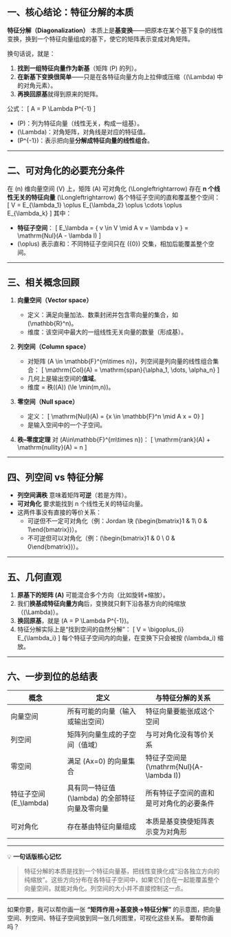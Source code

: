 
## **一、核心结论：特征分解的本质**

**特征分解（Diagonalization）** 本质上是**基变换**——把原本在某个基下复杂的线性变换，换到一个特征向量组成的基下，使它的矩阵表示变成对角矩阵。

换句话说，就是：
1. **找到一组特征向量作为新基**（矩阵 \(P\) 的列）。
2. **在新基下变换很简单**——只是在各特征向量方向上拉伸或压缩（\(\Lambda\) 中的对角元素）。
3. **再换回原基**就得到原来的矩阵。

公式：
\[
A = P \Lambda P^{-1}
\]
- \(P\)：列为特征向量（线性无关，构成一组基）。
- \(\Lambda\)：对角矩阵，对角线是对应的特征值。
- \(P^{-1}\)：表示把向量**分解成特征向量的线性组合**。

---

## **二、可对角化的必要充分条件**

在 \(n\) 维向量空间 \(V\) 上，矩阵 \(A\) 可对角化
\(\Longleftrightarrow\) 存在 **n 个线性无关的特征向量**
\(\Longleftrightarrow\) 各个特征子空间的直和覆盖整个空间：
\[
V = E_{\lambda_1} \oplus E_{\lambda_2} \oplus \cdots \oplus E_{\lambda_k}
\]
其中：
- **特征子空间**：
  \[
  E_\lambda = \{ v \in V \mid A v = \lambda v \} = \mathrm{Nul}(A - \lambda I)
  \]
- \(\oplus\) 表示直和：不同特征子空间只在 \(\{0\}\) 交集，相加后能覆盖整个空间。

---

## **三、相关概念回顾**

1. **向量空间（Vector space）**
   - 定义：满足向量加法、数乘封闭并包含零向量的集合，如 \(\mathbb{R}^n\)。
   - 维度：该空间中最大的一组线性无关向量的数量（形成基）。

2. **列空间（Column space）**
   - 对矩阵 \(A \in \mathbb{F}^{m\times n}\)，列空间是列向量的线性组合集合：
     \[
     \mathrm{Col}(A) = \mathrm{span}\{\alpha_1, \dots, \alpha_n\}
     \]
   - 几何上是输出空间的**值域**。
   - 维度 = 秩(\(A\)) \(\le \min(m,n)\)。

3. **零空间（Null space）**
   - 定义：
     \[
     \mathrm{Nul}(A) = \{x \in \mathbb{F}^n \mid A x = 0\}
     \]
   - 是输入空间中的一个子空间。

4. **秩–零度定理**
   对 \(A\in\mathbb{F}^{m\times n}\)：
   \[
   \mathrm{rank}(A) + \mathrm{nullity}(A) = n
   \]

---

## **四、列空间 vs 特征分解**

- **列空间满秩** 意味着矩阵**可逆**（若是方阵）。
- **可对角化** 要求能找到 n 个线性无关的特征向量。
- 这两件事没有直接的等价关系：
  - 可逆但不一定可对角化（例：Jordan 块 \(\begin{bmatrix}1 & 1\\ 0 & 1\end{bmatrix}\)）。
  - 不可逆但可以对角化（例：\(\begin{bmatrix}1 & 0 \\ 0 & 0\end{bmatrix}\)）。

---

## **五、几何直观**

1. **原基下的矩阵 \(A\)** 可能混合多个方向（比如旋转+缩放）。
2. 我们**换基成特征向量方向**后，变换就只剩下沿各基方向的纯缩放（\(\Lambda\)）。
3. **换回原基**，就是 \(A = P \Lambda P^{-1}\)。
4. 特征分解实际上是“找到空间的自然分解”：
   \[
   V = \bigoplus_{i} E_{\lambda_i}
   \]
   每个特征子空间内的向量，在变换下只会被按 \(\lambda_i\) 缩放。

---

## **六、一步到位的总结表**

| 概念                     | 定义                                              | 与特征分解的关系                           |
| ------------------------ | ------------------------------------------------- | ------------------------------------------ |
| 向量空间                 | 所有可能的向量（输入或输出空间）                  | 特征向量要能张成这个空间                   |
| 列空间                   | 矩阵列向量生成的子空间（值域）                    | 与可对角化没有等价关系                     |
| 零空间                   | 满足 \(Ax=0\) 的向量集合                          | 特征子空间是 \(\mathrm{Nul}(A-\lambda I)\) |
| 特征子空间 \(E_\lambda\) | 具有同一特征值 \(\lambda\) 的全部特征向量及零向量 | 所有特征子空间的直和是可对角化的必要条件   |
| 可对角化                 | 存在基由特征向量组成                              | 本质是基变换使矩阵表示变为对角形           |

---

💡 **一句话版核心记忆**
> 特征分解的本质是找到一个特征向量基，把线性变换化成“沿各独立方向的纯缩放”。这些方向分布在各特征子空间中，如果它们合在一起能覆盖整个向量空间，就能对角化。列空间的大小并不直接控制这一点。

---

如果你要，我可以帮你画一张 **“矩阵作用→基变换→特征分解”** 的示意图，把向量空间、列空间、特征子空间放到同一张几何图里，可视化这些关系。
要帮你画吗？